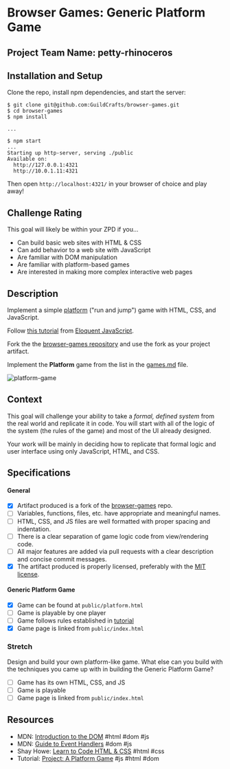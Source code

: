 # Browser Games: Generic Platform Game
## Project Team Name: petty-rhinoceros

## Installation and Setup

Clone the repo, install npm dependencies, and start the server:

```shell-session
$ git clone git@github.com:GuildCrafts/browser-games.git
$ cd browser-games
$ npm install

...

$ npm start
...
Starting up http-server, serving ./public
Available on:
  http://127.0.0.1:4321
  http://10.0.1.11:4321
```

Then open `http://localhost:4321/` in your browser of choice and play away!

## Challenge Rating

This goal will likely be within your ZPD if you...

- Can build basic web sites with HTML & CSS
- Can add behavior to a web site with JavaScript
- Are familiar with DOM manipulation
- Are familiar with platform-based games
- Are interested in making more complex interactive web pages

## Description

Implement a simple [platform](https://en.wikipedia.org/wiki/Platform_game) ("run and jump") game with HTML, CSS, and JavaScript.

Follow [this tutorial](http://eloquentjavascript.net/15_game.html) from [Eloquent JavaScript](http://eloquentjavascript.net/).

Fork the the [browser-games repository][browser-games] and use the fork as your project artifact.

Implement the **Platform** game from the list in the [games.md][games-list] file.

![platform-game](http://eloquentjavascript.net/img/darkblue.png)

## Context

This goal will challenge your ability to take a _formal, defined system_ from the real world and replicate it in code. You will start with all of the logic of the system (the rules of the game) and most of the UI already designed.

Your work will be mainly in deciding how to replicate that formal logic and user interface using only JavaScript, HTML, and CSS.

## Specifications

#### General

- [x] Artifact produced is a fork of the [browser-games][browser-games] repo.
- [ ] Variables, functions, files, etc. have appropriate and meaningful names.
- [ ] HTML, CSS, and JS files are well formatted with proper spacing and indentation.
- [ ] There is a clear separation of game logic code from view/rendering code.
- [ ] All major features are added via pull requests with a clear description and concise commit messages.
- [x] The artifact produced is properly licensed, preferably with the [MIT license][mit-license].

#### Generic Platform Game

- [x] Game can be found at `public/platform.html`
- [ ] Game is playable by one player
- [ ] Game follows rules established in [tutorial](http://eloquentjavascript.net/15_game.html)
- [x] Game page is linked from `public/index.html`

### Stretch

Design and build your own platform-like game. What else can you build with the techniques you came up with in building the Generic Platform Game?

- [ ] Game has its own HTML, CSS, and JS
- [ ] Game is playable
- [ ] Game page is linked from `public/index.html`

## Resources

- MDN: [Introduction to the DOM](https://developer.mozilla.org/en-US/docs/Web/API/Document_Object_Model/Introduction) #html #dom #js
- MDN: [Guide to Event Handlers](https://developer.mozilla.org/en-US/docs/Web/Guide/Events/Event_handlers) #dom #js
- Shay Howe: [Learn to Code HTML & CSS](http://learn.shayhowe.com/html-css/) #html #css
- Tutorial: [Project: A Platform Game](http://eloquentjavascript.net/15_game.html) #js #html #dom

[browser-games]: https://github.com/GuildCrafts/browser-games
[games-list]: https://github.com/GuildCrafts/browser-games/blob/master/games.md
[mit-license]: https://opensource.org/licenses/MIT

